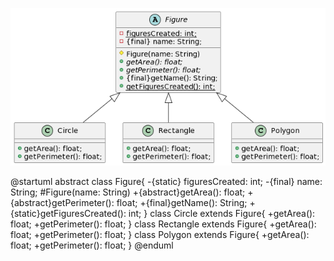 ![Diagrama](Diagram.png)

@startuml
abstract class Figure{
-{static} figuresCreated: int;
-{final} name: String;
#Figure(name: String)
+{abstract}getArea(): float;
+{abstract}getPerimeter(): float;
+{final}getName(): String;
+{static}getFiguresCreated(): int;
}
class Circle extends Figure{
+getArea(): float;
+getPerimeter(): float;
}
class Rectangle extends Figure{
+getArea(): float;
+getPerimeter(): float;
}
class Polygon extends Figure{
+getArea(): float;
+getPerimeter(): float;
}
@enduml


